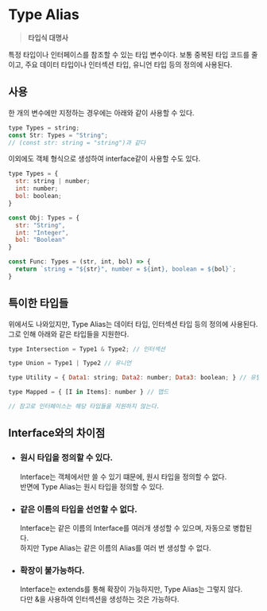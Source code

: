 # Type Alias
  > **타입식 대명사**

  특정 타입이나 인터페이스를 참조할 수 있는 타입 변수이다.
  보통 중복된 타입 코드를 줄이고, 주요 데이터 타입이나 인터섹션 타입, 유니언 타입 등의 정의에 사용된다.
  
  ## 사용
  한 개의 변수에만 지정하는 경우에는 아래와 같이 사용할 수 있다.
  ```js
  type Types = string;
  const Str: Types = "String";
  // (const str: string = "string")과 같다
  ```
  이외에도 객체 형식으로 생성하여 interface같이 사용할 수도 있다.
  ```js
  type Types = {
    str: string | number;
    int: number;
    bol: boolean;
  }

  const Obj: Types = {
    str: "String",
    int: "Integer",
    bol: "Boolean"
  }

  const Func: Types = (str, int, bol) => {
    return `string = "${str}", number = ${int}, boolean = ${bol}`;
  }
  ```

  ## 특이한 타입들
  위에서도 나와있지만, Type Alias는 데이터 타입, 인터섹션 타입 등의 정의에 사용된다.  
  그로 인해 아래와 같은 타입들을 지원한다.
  ```js
  type Intersection = Type1 & Type2; // 인터섹션

  type Union = Type1 | Type2 // 유니언

  type Utility = { Data1: string; Data2: number; Data3: boolean; } // 유틸리티

  type Mapped = { [I in Items]: number } // 맵드

  // 참고로 인터페이스는 해당 타입들을 지원하지 않는다.
  ```

  ## Interface와의 차이점
  - ### 원시 타입을 정의할 수 있다.
    Interface는 객체에서만 쓸 수 있기 떄문에, 원시 타입을 정의할 수 없다.  
    반면에 Type Alias는 원시 타입을 정의할 수 있다.

  - ### 같은 이름의 타입을 선언할 수 없다.
    Interface는 같은 이름의 Interface를 여러개 생성할 수 있으며, 자동으로 병합된다.  
    하지만 Type Alias는 같은 이름의 Alias를 여러 번 생성할 수 없다.

  - ### 확장이 불가능하다.
    Interface는 extends를 통해 확장이 가능하지만, Type Alias는 그렇지 않다.  
    다만 &을 사용하여 인터섹션을 생성하는 것은 가능하다.
